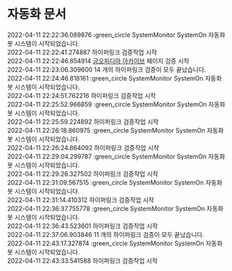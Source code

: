 # 자동화 문서


2022-04-11 22:22:36.089876 :green_circle SystemMonitor SystemOn 자동화봇 시스템이 시작되었습니다.  
2022-04-11 22:22:41.274887 하이퍼링크 검증작업 시작  
2022-04-11 22:22:46.854914 [금오피디아 아카이브](https://github.com/Htmla69/Kumoh_In7) 페이지 검증 시작  
2022-04-11 22:23:06.309600 14 개의 하이퍼링크 검증이 모두 끝났습니다.  
2022-04-11 22:24:46.818161 :green_circle SystemMonitor SystemOn 자동화봇 시스템이 시작되었습니다.  
2022-04-11 22:24:51.762216 하이퍼링크 검증작업 시작  
2022-04-11 22:25:52.966859 :green_circle SystemMonitor SystemOn 자동화봇 시스템이 시작되었습니다.  
2022-04-11 22:25:59.224892 하이퍼링크 검증작업 시작  
2022-04-11 22:26:18.860975 :green_circle SystemMonitor SystemOn 자동화봇 시스템이 시작되었습니다.  
2022-04-11 22:26:24.864092 하이퍼링크 검증작업 시작  
2022-04-11 22:29:04.299787 :green_circle SystemMonitor SystemOn 자동화봇 시스템이 시작되었습니다.  
2022-04-11 22:29:26.327502 하이퍼링크 검증작업 시작  
2022-04-11 22:31:09.567515 :green_circle SystemMonitor SystemOn 자동화봇 시스템이 시작되었습니다.  
2022-04-11 22:31:14.410312 하이퍼링크 검증작업 시작  
2022-04-11 22:36:37.755778 :green_circle SystemMonitor SystemOn 자동화봇 시스템이 시작되었습니다.  
2022-04-11 22:36:43.523601 하이퍼링크 검증작업 시작  
2022-04-11 22:37:06.903846 11 개의 하이퍼링크 검증이 모두 끝났습니다.  
2022-04-11 22:43:17.327874 :green_circle SystemMonitor SystemOn 자동화봇 시스템이 시작되었습니다.  
2022-04-11 22:43:33.541588 하이퍼링크 검증작업 시작  
